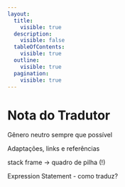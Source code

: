 ```yaml
---
layout:
  title:
    visible: true
  description:
    visible: false
  tableOfContents:
    visible: true
  outline:
    visible: true
  pagination:
    visible: true
---
```


# Nota do Tradutor

Gênero neutro sempre que possível

Adaptações, links e referências

stack frame -> quadro de pilha (!)

Expression Statement - como traduz?
